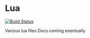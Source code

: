 # Lua
[![Build Status](https://travis-ci.org/DesolationReapers/Lua.svg?branch=master)](https://travis-ci.org/DesolationReapers/Lua)

Various lua files
Docs coming eventually